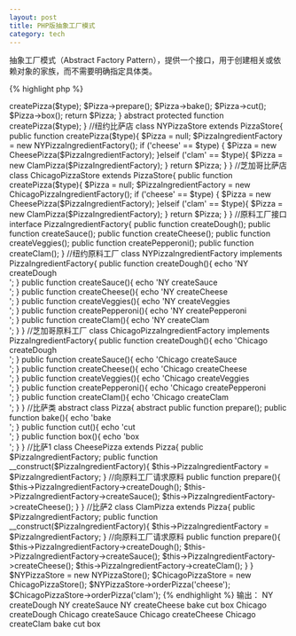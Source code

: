 ```yaml
---
layout: post
title: PHP版抽象工厂模式
category: tech
---
```

抽象工厂模式（Abstract Factory Pattern），提供一个接口，用于创建相关或依赖对象的家族，而不需要明确指定具体类。

{% highlight php %}
<?php
/*
 * 抽象工厂模式
 * 提供一个接口，
 * 用于创建相关或依赖对象的家族，
 * 而不需要明确指定具体类。
 */

//定义比萨商店
abstract class PizzaStore{

	public function orderPizza($type){
		$Pizza = $this->createPizza($type);

		$Pizza->prepare();
		$Pizza->bake();
		$Pizza->cut();
		$Pizza->box();

		return $Pizza;
	}

	abstract protected function createPizza($type);
}

//纽约比萨店
class NYPizzaStore extends PizzaStore{

	public function createPizza($type){
		$Pizza = null;
		$PizzaIngredientFactory = new NYPizzaIngredientFactory();

		if ('cheese' == $type) {
			$Pizza = new CheesePizza($PizzaIngredientFactory);
		}elseif ('clam' == $type){
			$Pizza = new ClamPizza($PizzaIngredientFactory);
		}

		return $Pizza;
	}
}

//芝加哥比萨店
class ChicagoPizzaStore extends PizzaStore{

	public function createPizza($type){
		$Pizza = null;
		$PizzaIngredientFactory = new ChicagoPizzaIngredientFactory();

		if ('cheese' == $type) {
			$Pizza = new CheesePizza($PizzaIngredientFactory);
		}elseif ('clam' == $type){
			$Pizza = new ClamPizza($PizzaIngredientFactory);
		}

		return $Pizza;
	}
}

//原料工厂接口
interface PizzaIngredientFactory{
	public function createDough();
	public function createSauce();
	public function createCheese();
	public function createVeggies();
	public function createPepperoni();
	public function createClam();
}

//纽约原料工厂
class NYPizzaIngredientFactory implements PizzaIngredientFactory{
	public function createDough(){
		echo 'NY createDough<br />';
	}

	public function createSauce(){
		echo 'NY createSauce<br />';
	}

	public function createCheese(){
		echo 'NY createCheese<br />';
	}

	public function createVeggies(){
		echo 'NY createVeggies<br />';
	}

	public function createPepperoni(){
		echo 'NY createPepperoni<br />';
	}

	public function createClam(){
		echo 'NY createClam<br />';
	}	
}

//芝加哥原料工厂
class ChicagoPizzaIngredientFactory implements PizzaIngredientFactory{
	public function createDough(){
		echo 'Chicago createDough<br />';
	}

	public function createSauce(){
		echo 'Chicago createSauce<br />';
	}

	public function createCheese(){
		echo 'Chicago createCheese<br />';
	}

	public function createVeggies(){
		echo 'Chicago createVeggies<br />';
	}

	public function createPepperoni(){
		echo 'Chicago createPepperoni<br />';
	}

	public function createClam(){
		echo 'Chicago createClam<br />';
	}
}

//比萨类
abstract class Pizza{

	abstract public function prepare();

	public function bake(){
		echo 'bake<br />';
	}

	public function cut(){
		echo 'cut<br />';
	}

	public function box(){
		echo 'box<br />';
	}
}

//比萨1
class CheesePizza extends Pizza{
	public $PizzaIngredientFactory;

	public function __construct($PizzaIngredientFactory){
		$this->PizzaIngredientFactory = $PizzaIngredientFactory;
	}

	//向原料工厂请求原料
	public function prepare(){
		$this->PizzaIngredientFactory->createDough();
		$this->PizzaIngredientFactory->createSauce();
		$this->PizzaIngredientFactory->createCheese();
	}
}

//比萨2
class ClamPizza extends Pizza{
	public $PizzaIngredientFactory;

	public function __construct($PizzaIngredientFactory){
		$this->PizzaIngredientFactory = $PizzaIngredientFactory;
	}

	//向原料工厂请求原料
	public function prepare(){
		$this->PizzaIngredientFactory->createDough();
		$this->PizzaIngredientFactory->createSauce();
		$this->PizzaIngredientFactory->createCheese();
		$this->PizzaIngredientFactory->createClam();
	}
}

$NYPizzaStore = new NYPizzaStore();
$ChicagoPizzaStore = new ChicagoPizzaStore();

$NYPizzaStore->orderPizza('cheese');
$ChicagoPizzaStore->orderPizza('clam');
{% endhighlight %}

输出：  
NY createDough  
NY createSauce  
NY createCheese  
bake  
cut  
box  
Chicago createDough  
Chicago createSauce  
Chicago createCheese  
Chicago createClam  
bake  
cut  
box  
